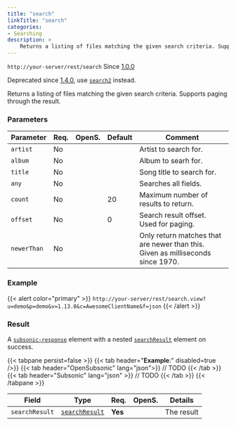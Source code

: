 ```yaml
---
title: "search"
linkTitle: "search"
categories:
- Searching
description: >
    Returns a listing of files matching the given search criteria. Supports paging through the result.
---
```


`http://your-server/rest/search` Since [1.0.0](../../subsonic-versions)

Deprecated since [1.4.0](../../subsonic-versions), use [`search2`](../search2) instead.

Returns a listing of files matching the given search criteria. Supports paging through the result.

### Parameters

| Parameter | Req. | OpenS. | Default | Comment |
| --- | --- | --- | --- | --- |
| `artist` | No  ||       | Artist to search for. |
| `album` | No  | |      | Album to searh for. |
| `title` | No  | |      | Song title to search for. |
| `any` | No  |  |     | Searches all fields. |
| `count` | No  | |  20  | Maximum number of results to return. |
| `offset` | No  | |  0   | Search result offset. Used for paging. |
| `newerThan` | No  | |      | Only return matches that are newer than this. Given as milliseconds since 1970. |

### Example

{{< alert color="primary" >}} `http://your-server/rest/search.view?u=demo&p=demo&v=1.13.0&c=AwesomeClientName&f=json` {{< /alert >}}

### Result

A [`subsonic-response`](../../responses/subsonic-response) element with a nested [`searchResult`](../../responses/searchresult) element on success.

{{< tabpane persist=false >}}
{{< tab header="**Example**:" disabled=true />}}
{{< tab header="OpenSubsonic" lang="json">}}
// TODO
{{< /tab >}}
{{< tab header="Subsonic" lang="json" >}}
// TODO
{{< /tab >}}
{{< /tabpane >}}

| Field |  Type | Req. | OpenS. | Details |
| --- | --- | --- | --- | --- |
| `searchResult` | [`searchResult`](../../responses/searchresult) | **Yes** |     | The result |
